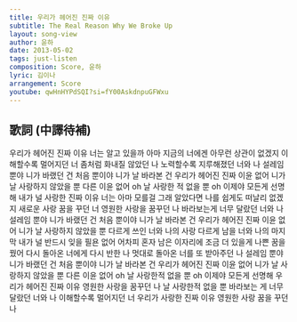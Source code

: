 ```yaml
---
title: 우리가 헤어진 진짜 이유
subtitle: The Real Reason Why We Broke Up
layout: song-view
author: 윤하
date: 2013-05-02
tags: just-listen
composition: Score, 윤하
lyric: 김이나
arrangement: Score
youtube: qwHnHYPdSQI?si=fY00AskdnpuGFWxu
---
```


## 歌詞 (中譯待補)

우리가 헤어진 진짜 이유 너는 알고 있을까
아마 지금의 너에겐 아무런 상관이 없겠지
이해할수록 멀어지던 너
좀처럼 화내질 않았던 나
노력할수록 지루해졌던 너와 나
설레임 뿐야 니가 바랬던 건
처음 뿐이야 니가 날 바라본 건
우리가 헤어진 진짜 이윤 없어
니가 날 사랑하지 않았을 뿐 다른 이윤 없어
oh 날 사랑한 적 없을 뿐
oh 이제야 모든게 선명해
내가 널 사랑한 진짜 이유 너는 아마 모를걸
그래 알았다면 나를 쉽게도 떠날리 없겠지
새로운 사랑 꿈을 꾸던 너
영원한 사랑을 꿈꾸던 나
바라보는게 너무 달랐던 너와 나
설레임 뿐야 니가 바랬던 건
처음 뿐이야 니가 날 바라본 건
우리가 헤어진 진짜 이윤 없어
니가 날 사랑하지 않았을 뿐
다르게 쓰인 너와 나의 사랑
다르게 남을 너와 나의 마지막
내가 널 반드시 잊을 필욘 없어
어차피 혼자 남은 이자리에 조금 더 있을게
나쁜 꿈을 꿨어 다시 돌아온 너에게 다시 반한 나
멋대로 돌아온 너를 또 받아주던 나
설레임 뿐야 니가 바랬던 건
처음 뿐이야 니가 날 바라본 건
우리가 헤어진 진짜 이윤 없어
니가 날 사랑하지 않았을 뿐 다른 이윤 없어
oh 날 사랑한적 없을 뿐
oh 이제야 모든게 선명해
우리가 헤어진 진짜 이유
영원한 사랑을 꿈꾸던 나
날 사랑한적 없을 뿐
바라보는 게 너무 달랐던 너와 나
이해할수록 멀어지던 너
우리가 사랑한 진짜 이유
영원한 사랑 꿈을 꾸던 나
